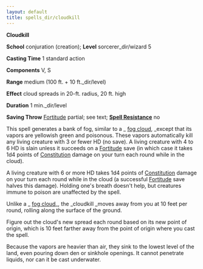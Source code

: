 ```yaml
---
layout: default
title: spells_dir/cloudkill
---
```

 **Cloudkill**

**School** conjuration (creation); **Level** sorcerer_dir/wizard 5

**Casting Time** 1 standard action

**Components** V, S

**Range** medium (100 ft. + 10 ft._dir/level)

**Effect** cloud spreads in 20-ft. radius, 20 ft. high

**Duration** 1 min._dir/level

**Saving Throw** [Fortitude](../../combat#_fortitude) partial; see text; **[Spell Resistance](../../glossary#_spell-resistance)** no

This spell generates a bank of fog, similar to a _ [fog cloud](../fogCloud), _except that its vapors are yellowish green and poisonous. These vapors automatically kill any living creature with 3 or fewer HD (no save). A living creature with 4 to 6 HD is slain unless it succeeds on a [Fortitude](../../combat#_fortitude) save (in which case it takes 1d4 points of [Constitution](../../gettingStarted#_constitution) damage on your turn each round while in the cloud).

A living creature with 6 or more HD takes 1d4 points of [Constitution](../../gettingStarted#_constitution) damage on your turn each round while in the cloud (a successful [Fortitude](../../combat#_fortitude) save halves this damage). Holding one's breath doesn't help, but creatures immune to poison are unaffected by the spell.

Unlike a _ [fog cloud](../fogCloud)_, the _cloudkill _moves away from you at 10 feet per round, rolling along the surface of the ground.

Figure out the cloud's new spread each round based on its new point of origin, which is 10 feet farther away from the point of origin where you cast the spell.

Because the vapors are heavier than air, they sink to the lowest level of the land, even pouring down den or sinkhole openings. It cannot penetrate liquids, nor can it be cast underwater.

